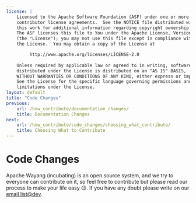 ```yaml
---
license: |
    Licensed to the Apache Software Foundation (ASF) under one or more
    contributor license agreements.  See the NOTICE file distributed with
    this work for additional information regarding copyright ownership.
    The ASF licenses this file to You under the Apache License, Version 2.0
    (the "License"); you may not use this file except in compliance with
    the License.  You may obtain a copy of the License at

         http://www.apache.org/licenses/LICENSE-2.0
    
    Unless required by applicable law or agreed to in writing, software
    distributed under the License is distributed on an "AS IS" BASIS,
    WITHOUT WARRANTIES OR CONDITIONS OF ANY KIND, either express or implied.
    See the License for the specific language governing permissions and
    limitations under the License.
layout: default
title: "Code Changes"
previous:
    url: /how_contribute/documentation_changes/
    title: Documentation Changes
next:
    url: /how_contribute/code_changes/choosing_what_contribute/
    title: Choosing What to Contribute
---
```


# Code Changes

Apache Wayang (incubating) is an open source system, and we try to everyone can contribute on it, so feel free to contribute but please read our process to make your life easy 😉. If you have any doubt please write on our [email list@dev](mailto:dev@wayang.apache.org).
